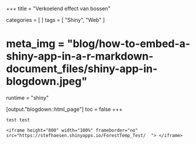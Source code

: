 +++
title = "Verkoelend effect van bossen"

categories = [ ]
tags = [ "Shiny", "Web" ]
# meta_img = "blog/how-to-embed-a-shiny-app-in-a-r-markdown-document_files/shiny-app-in-blogdown.jpeg"
runtime = "shiny"

[output."blogdown::html_page"]
toc = false
+++

```
test test

<iframe height="800" width="100%" frameborder="no" src="https://stefhaesen.shinyapps.io/ForestTemp_Test/  "> </iframe>
